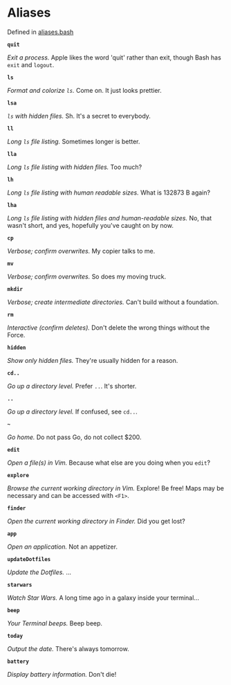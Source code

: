 # Aliases

Defined in [aliases.bash](/bash/aliases.bash)

**`quit`**

*Exit a process.* Apple likes the word 'quit' rather than exit, though Bash has
`exit` and `logout`.

**`ls`**

*Format and colorize `ls`.* Come on. It just looks prettier.

**`lsa`**

*`ls` with hidden files.* Sh. It's a secret to everybody.

**`ll`**

*Long `ls` file listing.* Sometimes longer is better.

**`lla`**

*Long `ls` file listing with hidden files.* Too much?

**`lh`**

*Long `ls` file listing with human readable sizes.* What is 132873 B again?

**`lha`**

*Long `ls` file listing with hidden files and human-readable sizes.* No, that
wasn't short, and yes, hopefully you've caught on by now.

**`cp`**

*Verbose; confirm overwrites.* My copier talks to me.

**`mv`**

*Verbose; confirm overwrites.* So does my moving truck.

**`mkdir`**

*Verbose; create intermediate directories.* Can't build without a foundation.

**`rm`**

*Interactive (confirm deletes).* Don't delete the wrong things without the
Force.

**`hidden`**

*Show only hidden files.* They're usually hidden for a reason.

**`cd..`**

*Go up a directory level.* Prefer `..`. It's shorter.

**`..`**

*Go up a directory level.* If confused, see `cd..`.

**`~`**

*Go home.* Do not pass Go, do not collect $200.

**`edit`**

*Open a file(s) in Vim.* Because what else are you doing when you `edit`?

**`explore`**

*Browse the current working directory in Vim.* Explore! Be free! Maps may be necessary and can be
accessed with `<F1>`.

**`finder`**

*Open the current working directory in Finder.* Did you get lost?

**`app`**

*Open an application.* Not an appetizer.

**`updateDotfiles`**

*Update the Dotfiles.* ...

**`starwars`**

*Watch Star Wars.* A long time ago in a galaxy inside your terminal...

**`beep`**

*Your Terminal beeps.* Beep beep.

**`today`**

*Output the date.* There's always tomorrow.

**`battery`**

*Display battery information.* Don't die!
